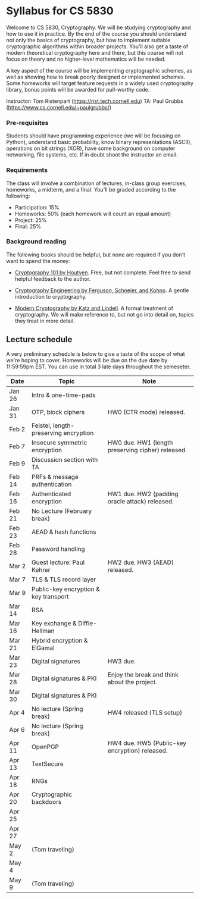 # Syllabus for CS 5830

Welcome to CS 5830, Cryptography. We will be studying cryptography and how to
use it in practice. By the end of  the course you should understand not only the
basics of cryptography, but how to implement suitable cryptographic algorithms
within broader projects. You'll also get a taste of modern theoretical
cryptography here and there, but this course will not focus on theory and no
higher-level mathematics will be needed. 

A key aspect of the course will be implementing cryptographic schemes, as well
as showing how to break poorly designed or implemented schemes. Some homeworks
will target feature requests in a widely used cryptography library, bonus points
will be awarded for pull-worthy code.


Instructor: Tom Ristenpart (https://rist.tech.cornell.edu)
TA: Paul Grubbs (https://www.cs.cornell.edu/~paulgrubbs/)


### Pre-requisites

Students should have programming experience (we will be focusing on Python),
understand basic probability, know binary representations (ASCII), operations on
bit strings (XOR), have some background on computer networking, file systems,
etc. If in doubt shoot the instructor an email.



### Requirements

The class will involve a combination of lectures, in-class group exercises,
homeworks, a midterm, and a final. You'll be graded according to the following:

* Participation: 15%
* Homeworks:  50% (each homework will count an equal amount)
* Project:  25% 
* Final:  25% 

### Background reading

The following books should be helpful, but none are required if you don't want to spend the money:

* [Cryptography 101 by Houtven](https://www.crypto101.io/). Free, but not complete. Feel free to send helpful feedback to the author.

* [Cryptography Engineering by Ferguson, Schneier, and Kohno](https://www.schneier.com/books/cryptography_engineering/). A gentle
  introduction to cryptography.

* [Modern Cryptography by Katz and Lindell](http://www.cs.umd.edu/~jkatz/imc.html). A formal treatment of cryptography.
  We will make reference to, but not go into detail on, topics they treat in
  more detail.


## Lecture schedule

A very preliminary schedule is below to give a taste of the scope of
what we're hoping to cover.  Homeworks will be due on the due date by
11:59:59pm EST. You can use in total 3 late days throughout the semeseter. 



| Date |  Topic  |  Note |
|------|---------|--------|
| Jan 26 | Intro & one-time-pads | |
| Jan 31  | OTP, block ciphers | HW0 (CTR mode) released. |
| Feb 2 |  Feistel, length-preserving encryption |  |
| Feb 7 |  Insecure symmetric encryption | HW0 due. HW1 (length preserving cipher)  released. |
| Feb 9 |  Discussion section with TA | |
| Feb 14 | PRFs & message authentication | |
| Feb 16 | Authenticated encryption |  HW1 due. HW2 (padding oracle attack) released. |
| Feb 21 | No Lecture (February break)  |  |
| Feb 23 | AEAD & hash functions | |
| Feb 28 | Password handling |  |
| Mar 2 | Guest lecture: Paul Kehrer | HW2 due. HW3 (AEAD) released. |
| Mar 7 |  TLS & TLS record layer | |
| Mar 9 |  Public-key encryption & key transport| |
| Mar 14 | RSA  |  |
| Mar 16 |  Key exchange & Diffie-Hellman| |
| Mar 21 |  Hybrid encryption & ElGamal| |
| Mar 23 | Digital signatures  |  HW3 due. |
| Mar 28 | Digital signatures & PKI |  Enjoy the break and think about the project. |
| Mar 30 | Digital signatures & PKI | |
| Apr 4 | No lecture (Spring break) | HW4 released (TLS setup) |
| Apr 6 | No lecture (Spring break) | |
| Apr 11 | OpenPGP  | HW4 due. HW5 (Public-key encryption) released. |
| Apr 13 |  TextSecure  | |
| Apr 18 | RNGs |  |
| Apr 20 | Cryptographic backdoors | |
| Apr 25 | | |
| Apr 27 |   | |
| May 2 | (Tom traveling) | |
| May 4 |  | |
| May 9 | (Tom traveling) | |

